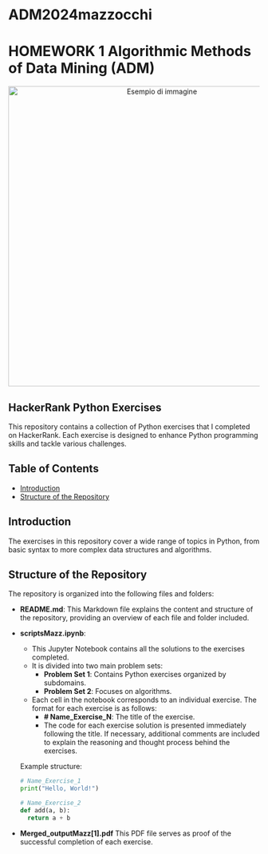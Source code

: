 # ADM2024mazzocchi

# HOMEWORK 1                                                  Algorithmic Methods of Data Mining (ADM)

<div align="center">
    <img src="https://www.hackerrank.com/wp-content/uploads/2023/06/Black-Social-Share.png" alt="Esempio di immagine" width="600" />
</div>

## HackerRank Python Exercises

This repository contains a collection of Python exercises that I completed on HackerRank. Each exercise is designed to enhance Python programming skills and tackle various challenges.

## Table of Contents
- [Introduction](#introduction)
- [Structure of the Repository](#structure-of-the-repository)


## Introduction
The exercises in this repository cover a wide range of topics in Python, from basic syntax to more complex data structures and algorithms.

## Structure of the Repository
The repository is organized into the following files and folders:

- **README.md**: This Markdown file explains the content and structure of the repository, providing an overview of each file and folder included.


- **scriptsMazz.ipynb**: 
  - This Jupyter Notebook contains all the solutions to the exercises completed. 
  - It is divided into two main problem sets:
    - **Problem Set 1**: Contains Python exercises organized by subdomains.
    - **Problem Set 2**: Focuses on algorithms.
  - Each cell in the notebook corresponds to an individual exercise. The format for each exercise is as follows:
    - **# Name_Exercise_N**: The title of the exercise.
    - The code for each exercise solution is presented immediately following the title. If necessary, additional comments are included to explain the reasoning and thought process behind the exercises.
  
  Example structure:
  ```python
  # Name_Exercise_1
  print("Hello, World!") 
  ```
   
    ```python
  # Name_Exercise_2
  def add(a, b):
      return a + b

- **Merged_outputMazz[1].pdf** This PDF file serves as proof of the successful completion of each exercise.

